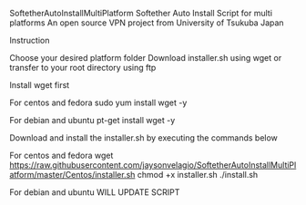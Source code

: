 SoftetherAutoInstallMultiPlatform
Softether Auto Install Script for multi platforms
An open source VPN project from University of Tsukuba Japan

Instruction

Choose your desired platform folder
Download installer.sh using wget or transfer to your root directory using ftp

Install wget first

For centos and fedora
sudo yum install wget -y

For debian and ubuntu
pt-get install wget -y

Download and install the installer.sh by executing the commands below

For centos and fedora
wget https://raw.githubusercontent.com/jaysonvelagio/SoftetherAutoInstallMultiPlatform/master/Centos/installer.sh
chmod +x installer.sh
./install.sh

For debian and ubuntu
WILL UPDATE SCRIPT

